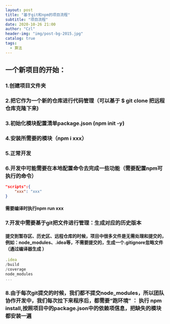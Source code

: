 ```yaml
---
layout: post
title: "基于git和npm的项目流程"
subtitle: "项目流程"
date: 2020-10-26 21:00
author: "Czl"
header-img: "img/post-bg-2015.jpg"
catalog: true
tags:
  - 算法
---
```


## 一个新项目的开始：

### 1.创建项目文件夹

### 2.把它作为一个新的仓库进行代码管理（可以基于 $ git clone 把远程仓库克隆下来)

### 3.初始化模块配置清单package.json (npm init -y)

### 4.安装所需要的模块（npm i xxx）

### 5.正常开发

### 6.开发中可能需要在本地配置命令去完成一些功能（需要配置npm可执行的命令）

```json
"scripts":{
    "xxx": "xxx"
}
```

#### 	需要编译时执行npm run xxx

### 7.开发中需要基于git把文件进行管理：生成对应的历史版本

#### 	提交到暂存区、历史区、远程仓库的时候，项目中很多文件是无需处理和提交的，例如：node_modules、.idea等，不需要提交的，生成一个.gitignore忽略文件（通过编译器生成 ）

```js
.idea
/build
/coverage
node_modules
...
```

### 8.由于每次git提交的时候，我们都不提交node_modules，所以团队协作开发中，我们每次拉下来程序后，都需要“跑环境” ： 执行 npm install,按照项目中的package.json中的依赖项信息，把缺失的模块都安装一遍

